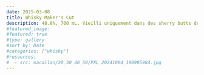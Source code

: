 ```yaml
---
date: 2025-03-08
title: Whisky Maker's Cut
description: 48.8%, 700 mL. Vieilli uniquement dans des sherry butts de premier remplissage.
#featured_image: 
#featured: true
#type: gallery
#sort_by: Date
#categories: ["whisky"]
#resources:
#  - src: macallan/20_30_40_50/PXL_20241004_100905984.jpg
---
```

